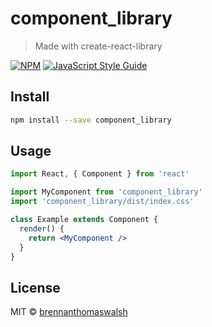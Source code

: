 # component_library

> Made with create-react-library

[![NPM](https://img.shields.io/npm/v/component_library.svg)](https://www.npmjs.com/package/component_library) [![JavaScript Style Guide](https://img.shields.io/badge/code_style-standard-brightgreen.svg)](https://standardjs.com)

## Install

```bash
npm install --save component_library
```

## Usage

```jsx
import React, { Component } from 'react'

import MyComponent from 'component_library'
import 'component_library/dist/index.css'

class Example extends Component {
  render() {
    return <MyComponent />
  }
}
```

## License

MIT © [brennanthomaswalsh](https://github.com/brennanthomaswalsh)
